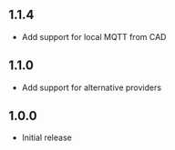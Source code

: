 ## 1.1.4

- Add support for local MQTT from CAD

## 1.1.0

- Add support for alternative providers

## 1.0.0

- Initial release
